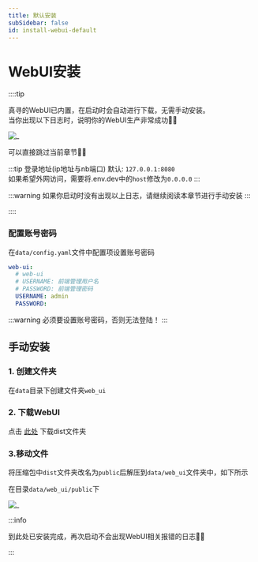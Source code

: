 ```yaml
---
title: 默认安装
subSidebar: false
id: install-webui-default
---
```


WebUI安装
===

::::tip

真寻的WebUI已内置，在启动时会自动进行下载，无需手动安装。  
当你出现以下日志时，说明你的WebUI生产非常成功🎉🎉

![_](/img/install/webui_1.png)  

可以直接跳过当前章节🎉🎉

:::tip
登录地址(ip地址与nb端口) 默认: `127.0.0.1:8080`  
如果希望外网访问，需要将.env.dev中的`host`修改为`0.0.0.0`
:::

:::warning
如果你启动时没有出现以上日志，请继续阅读本章节进行手动安装
:::

::::

### 配置账号密码

在`data/config.yaml`文件中配置项设置账号密码

```yaml
web-ui:
  # web-ui
  # USERNAME: 前端管理用户名
  # PASSWORD: 前端管理密码
  USERNAME: admin
  PASSWORD: 
```

:::warning
必须要设置账号密码，否则无法登陆！
:::


手动安装
---

### 1. 创建文件夹

在`data`目录下创建文件夹`web_ui`

### 2. 下载WebUI

点击 [此处](https://ghfast.top/https://github.com/HibiKier/zhenxun_bot_webui/archive/refs/heads/dist.zip) 下载dist文件夹

### 3.移动文件

将压缩包中`dist`文件夹改名为`public`后解压到`data/web_ui`文件夹中，如下所示  

在目录`data/web_ui/public`下  

![_](/img/install/webui_2.png)

:::info

到此处已安装完成，再次启动不会出现WebUI相关报错的日志🎉🎉

:::
